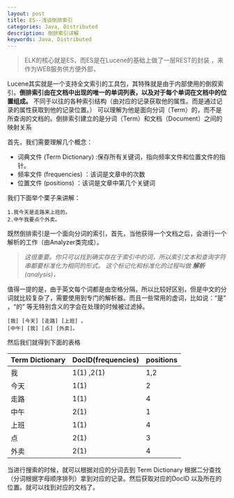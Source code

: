 ```yaml
---
layout: post
title: ES--浅谈倒排索引
categories: Java, Distributed
description: 倒排索引详解
keywords: Java, Distributed
---
```


> ELK的核心就是ES，而ES是在Lucene的基础上做了一层REST的封装 ，来作为WEB服务供方便外部，

Lucene其实就是一个支持全文索引的工具包，其特殊就是由于内部使用的倒叙索引。__倒排索引由在文档中出现的唯一的单词列表，以及对于每个单词在文档中的位置组成。__ 不同于以往的各种索引结构（由对应的记录获取他的属性。而是通过记录的属性获取到他的记录位置。）
可以理解为他是面向分词（Term）的，而不是所查询的文档的。倒排索引建立的是分词（Term）和文档（Document）之间的映射关系

首先，我们需要理解几个概念：
* 词典文件 (Term Dictionary) :保存所有关键词，指向频率文件和位置文件的指针。
* 频率文件 (frequencies) ：该词是文章中的次数
* 位置文件 (positions) ：该词是文章中第几个关键词

我们下面举个栗子来讲解：

    1.我今天是走路来上班的。
    2.中午我要点个外卖。
    
既然倒排索引是一个面向分词的索引，首先，当他获得一个文档之后，会进行一个解析的工作（由Analyzer类完成）。
> _这很重要。你只可以找到确实存在于索引中的词，所以索引文本和查询字符串都要标准化为相同的形式。
这个标记化和标准化的过程叫做 __解析__ (analysis)，_


值得一提的是，由于英文每个词都是由空格分隔，所以比较好区别，但是中文的分词就比较复杂了，需要使用到专门的解析器。而且一些常用的虚词，比如说：“是” ，“的” 等无特别含义的字会在处理的时候被过滤掉。

    [我] [今天] [走路] [上班] 。
    [中午] [我] [点] [外卖]。
然后我们就得到下面的表格

| Term Dictionary  | DocID(frequencies) | positions 
| ----- | :------  | :------- |
| 我     | 1(1) ,2(1)  | 1,2         | 
| 今天     | 1(1)      | 2         | 
| 走路     | 1(1)      | 4         | 
| 中午     | 2(1)      | 1         | 
| 上班     | 1(1)      | 4         | 
| 点     | 2(1)      | 3         | 
| 外卖     | 2(1)      | 4        | 

当进行搜索的时候，就可以根据对应的分词去到 Term Dictionary 根据二分查找（分词根据字母顺序排列）拿到对应的记录。然后获取对应的DocID 以及所在的位置。就可以找到对应的文档了。

